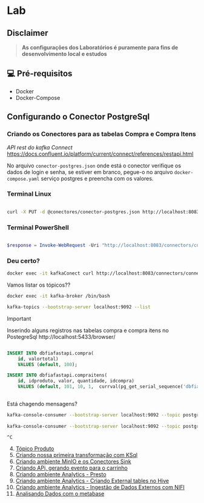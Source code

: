 # Lab

## Disclaimer
> **As configurações dos Laboratórios é puramente para fins de desenvolvimento local e estudos**


## 💻 Pré-requisitos
* Docker
* Docker-Compose

## Configurando o Conector PostgreSql

### Criando os Conectores para as tabelas Compra e Compra Itens

*API rest do kafka Connect*
https://docs.confluent.io/platform/current/connect/references/restapi.html


No arquivo `conector-postgres.json` onde está o conector verifique os dados de login e senha, se estiver em branco, pegue-o no arquivo `docker-compose.yaml` serviço postgres e preencha com os valores.


### Terminal Linux
```bash

curl -X PUT -d @conectores/conector-postgres.json http://localhost:8083/connectors/connector-postgres/config -H 'Content-Type: application/json' -H 'Accept: application/json'

```

### Terminal PowerShell
```powershell

$response = Invoke-WebRequest -Uri "http://localhost:8083/connectors/connector-postgres/config" -Method Put -Body (Get-Content -Path "conectores/conector-postgres.json" -Raw) -ContentType "application/json"; $response.Content

```

### Deu certo?

```bash
docker exec -it kafkaConect curl http://localhost:8083/connectors/connector-postgres/status
```


Vamos listar os tópicos?? 

```bash
docker exec -it kafka-broker /bin/bash

kafka-topics --bootstrap-server localhost:9092 --list 
```


> [!IMPORTANT]
> Inserindo alguns registros nas tabelas compra e compra itens no PostegreSql 
> http://localhost:5433/browser/


```sql

INSERT INTO dbfiafastapi.compra(
	id, valortotal)
	VALUES (default, 100);

INSERT INTO dbfiafastapi.compraitens(
	id, idproduto, valor, quantidade, idcompra)
	VALUES (default, 101, 10, 1,  currval(pg_get_serial_sequence('dbfiafastapi.compra','id')));
    
```	


Está chagendo mensagens?

```bash
kafka-console-consumer --bootstrap-server localhost:9092 --topic postgres.dbfiafastapi.compra --from-beginning
	
kafka-console-consumer --bootstrap-server localhost:9092 --topic postgres.dbfiafastapi.compraitens --from-beginning

^C

```



4. [Tópico Produto](../topico-produto//README.md)
5. [Criando nossa primeira transformação com KSql](../transformacao-ksql/README.md)
6. [Criando ambiente MinIO e os Conectores Sink ](../minio/README.md)
7. [Criando APi, gerando evento para o carrinho ](../api/README.md)
8. [Criando ambiente Analytics - Presto ](../presto/README.md)
9. [Criando ambiente Analytics - Criando External tables no Hive](../hive/README.md)
10. [Criando ambiente Analytics - Ingestão de Dados Externos com NIFI](../nifi/README.md)
11. [Analisando Dados com o metabase](../metabase/README.md)